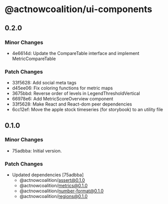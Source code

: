 # @actnowcoalition/ui-components

## 0.2.0

### Minor Changes

- 4e6614d: Update the CompareTable interface and implement MetricCompareTable

### Patch Changes

- 33f5628: Add social meta tags
- d45ee06: Fix coloring functions for metric maps
- 3675bbd: Reverse order of levels in LegendThresholdVertical
- 66978e6: Add MetricScoreOverview component
- 33f5628: Make React and React-dom peer dependencies
- 6cc12ef: Move the apple stock timeseries (for storybook) to an utility file

## 0.1.0

### Minor Changes

- 75adbba: Initial version.

### Patch Changes

- Updated dependencies [75adbba]
  - @actnowcoalition/assert@0.1.0
  - @actnowcoalition/metrics@0.1.0
  - @actnowcoalition/number-format@0.1.0
  - @actnowcoalition/regions@0.1.0
